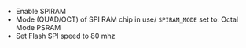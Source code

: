 * Enable SPIRAM
* Mode (QUAD/OCT) of SPI RAM chip in use/ `SPIRAM_MODE` set to: Octal Mode PSRAM
* Set Flash SPI speed to 80 mhz
